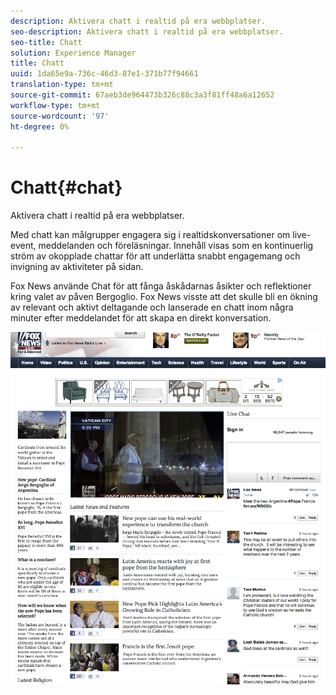 ```yaml
---
description: Aktivera chatt i realtid på era webbplatser.
seo-description: Aktivera chatt i realtid på era webbplatser.
seo-title: Chatt
solution: Experience Manager
title: Chatt
uuid: 1da65e9a-736c-46d3-87e1-371b77f94661
translation-type: tm+mt
source-git-commit: 67aeb3de964473b326c88c3a3f81ff48a6a12652
workflow-type: tm+mt
source-wordcount: '97'
ht-degree: 0%

---
```



# Chatt{#chat}

Aktivera chatt i realtid på era webbplatser.

Med chatt kan målgrupper engagera sig i realtidskonversationer om live-event, meddelanden och föreläsningar. Innehåll visas som en kontinuerlig ström av okopplade chattar för att underlätta snabbt engagemang och invigning av aktiviteter på sidan.

Fox News använde Chat för att fånga åskådarnas åsikter och reflektioner kring valet av påven Bergoglio. Fox News visste att det skulle bli en ökning av relevant och aktivt deltagande och lanserade en chatt inom några minuter efter meddelandet för att skapa en direkt konversation.

![](assets/chat_example.png)

